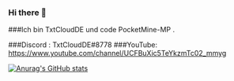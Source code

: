 ### Hi there 👋

###Ich bin TxtCloudDE und code PocketMine-MP .



###Discord : TxtCloudDE#8778
###YouTube: https://www.youtube.com/channel/UCFBuXic5TeYkzmTc02_mmyg

[![Anurag's GitHub stats](https://github-readme-stats.vercel.app/api?username=TxtCloudDE)](https://github.com/anuraghazra/github-readme-stats)




